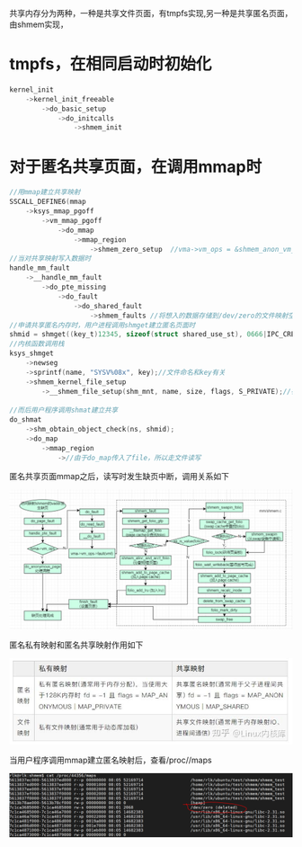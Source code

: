 共享内存分为两种，一种是共享文件页面，有tmpfs实现,另一种是共享匿名页面，由shmem实现，

# tmpfs，在相同启动时初始化

```c
kernel_init
    ->kernel_init_freeable
        ->do_basic_setup
            ->do_initcalls
                ->shmem_init
```

# 对于匿名共享页面，在调用mmap时

```c
//用mmap建立共享映射
SSCALL_DEFINE6(mmap
    ->ksys_mmap_pgoff
        ->vm_mmap_pgoff
            ->do_mmap
                ->mmap_region
                    ->shmem_zero_setup  //vma->vm_ops = &shmem_anon_vm_ops; 
//当对共享映射写入数据时
handle_mm_fault
    ->__handle_mm_fault
        ->do_pte_missing
            ->do_fault
                ->do_shared_fault
                    ->shmem_faults //将想入的数据存储到/dev/zero的文件映射空间
//申请共享匿名内存时，用户进程调用shmget建立匿名页面时
shmid = shmget((key_t)12345, sizeof(struct shared_use_st), 0666|IPC_CREAT);
//内核函数调用栈
ksys_shmget
    ->newseg
    ->sprintf(name, "SYSV%08x", key);//文件命名和key有关
    ->shmem_kernel_file_setup
        ->__shmem_file_setup(shm_mnt, name, size, flags, S_PRIVATE);//在tmpfs下创建个文件

//而后用户程序调用shmat建立共享
do_shmat
    ->shm_obtain_object_check(ns, shmid);
    ->do_map
        ->mmap_region
            ->//由于do_map传入了file，所以走文件读写
```

匿名共享页面mmap之后，读写时发生缺页中断，调用关系如下

![](./image/1.PNG)

匿名私有映射和匿名共享映射作用如下

![](./image/2.PNG)

当用户程序调用mmap建立匿名映射后，查看/proc/<pid>/maps



![](./image/3.PNG)
